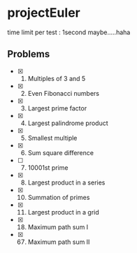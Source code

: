# projectEuler

time limit per test : 1second maybe.....haha

## Problems

- [x] 1. Multiples of 3 and 5
- [x] 2. Even Fibonacci numbers
- [x] 3. Largest prime factor
- [x] 4. Largest palindrome product
- [x] 5. Smallest multiple
- [x] 6. Sum square difference
- [ ] 7. 10001st prime
- [x] 8. Largest product in a series
- [x] 10. Summation of primes
- [x] 11. Largest product in a grid
- [x] 18. Maximum path sum I
- [x] 67. Maximum path sum II
